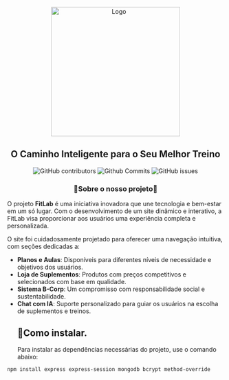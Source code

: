 <p align="center">
  <img width="300px" src="https://i.ibb.co/4NDwtFb/logo.png" align="center" alt="Logo" />
</p>
<h2 align="center">O Caminho Inteligente para o Seu Melhor Treino</h2>
<p align="center">
  <img src="https://img.shields.io/github/contributors/TASS154/Future-Fest?color=%2345fc03" alt="GitHub contributors" />
  <img src="https://img.shields.io/github/commit-activity/t/TASS154/Future-Fest?color=%23fc9403" alt="Github Commits" />
  <img src="https://img.shields.io/github/issues/TASS154/Future-Fest?color=03d3fc" alt="GitHub issues" />
</p>
<h3 align="center">🚀Sobre o nosso projeto🚀</h3>
O projeto <b>FitLab</b> é uma iniciativa inovadora que une tecnologia e bem-estar em um só lugar. Com o desenvolvimento de um site dinâmico e interativo, a FitLab visa proporcionar aos usuários uma experiência completa e personalizada.

O site foi cuidadosamente projetado para oferecer uma navegação intuitiva, com seções dedicadas a:

- **Planos e Aulas**: Disponíveis para diferentes níveis de necessidade e objetivos dos usuários.
- **Loja de Suplementos**: Produtos com preços competitivos e selecionados com base em qualidade.
- **Sistema B-Corp**: Um compromisso com responsabilidade social e sustentabilidade.
- **Chat com IA**: Suporte personalizado para guiar os usuários na escolha de suplementos e treinos.
  <h2>🤔Como instalar.</h2>
  Para instalar as dependências necessárias do projeto, use o comando abaixo:

```bash
npm install express express-session mongodb bcrypt method-override
